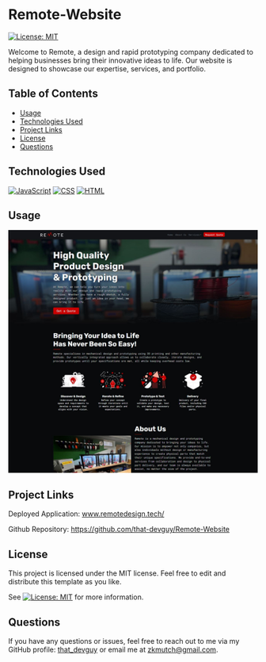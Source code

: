 # Remote-Website
[![License: MIT](https://img.shields.io/badge/License-MIT-yellow.svg)](https://opensource.org/licenses/MIT)
  
Welcome to Remote, a design and rapid prototyping company dedicated to helping businesses bring their innovative ideas to life. Our website is designed to showcase our expertise, services, and portfolio.
  
  
## Table of Contents

- [Usage](#usage)
- [Technologies Used](#technologies-used)
- [Project Links](#project-links)
- [License](#license)
- [Questions](#questions)

## Technologies Used

[![JavaScript](https://img.shields.io/badge/JavaScript-ES6+-yellow)](https://www.ecma-international.org/ecma-262/)
[![CSS](https://img.shields.io/badge/CSS3-blue)](https://www.w3.org/TR/CSS/)
[![HTML](https://img.shields.io/badge/HTML5-orange)](https://html.spec.whatwg.org/)

  
## Usage
  
![Remote - Design & Rapid Prototyping Home Page Demo](/assets/images/home-page-demo.JPG)

## Project Links
  
Deployed Application: www.remotedesign.tech/

Github Repository: https://github.com/that-devguy/Remote-Website

## License

This project is licensed under the MIT license. Feel free to edit and distribute this template as you like.

See [![License: MIT](https://img.shields.io/badge/License-MIT-yellow.svg)](https://opensource.org/licenses/MIT) for more information.

## Questions

If you have any questions or issues, feel free to reach out to me via my GitHub profile: [that_devguy](https://github.com/that_devguy) or email me at zkmutch@gmail.com.
